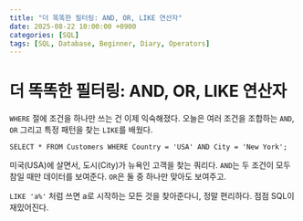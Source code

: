 ```yaml
---
title: "더 똑똑한 필터링: AND, OR, LIKE 연산자"
date: 2025-08-22 10:00:00 +0900
categories: [SQL]
tags: [SQL, Database, Beginner, Diary, Operators]
---
```


# 더 똑똑한 필터링: AND, OR, LIKE 연산자

`WHERE` 절에 조건을 하나만 쓰는 건 이제 익숙해졌다. 오늘은 여러 조건을 조합하는 `AND`, `OR` 그리고 특정 패턴을 찾는 `LIKE`를 배웠다.

`SELECT * FROM Customers WHERE Country = 'USA' AND City = 'New York';`

미국(USA)에 살면서, 도시(City)가 뉴욕인 고객을 찾는 쿼리다. `AND`는 두 조건이 모두 참일 때만 데이터를 보여준다. `OR`은 둘 중 하나만 맞아도 보여주고. 

`LIKE 'a%'` 처럼 쓰면 a로 시작하는 모든 것을 찾아준다니, 정말 편리하다. 점점 SQL이 재밌어진다.
